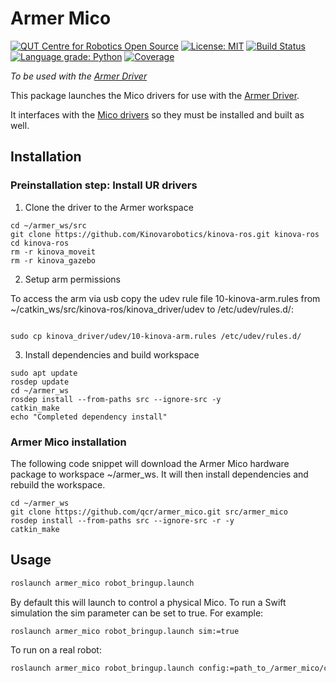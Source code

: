 # Armer Mico
[![QUT Centre for Robotics Open Source](https://github.com/qcr/qcr.github.io/raw/master/misc/badge.svg)](https://qcr.github.io)
[![License: MIT](https://img.shields.io/badge/License-MIT-yellow.svg)](https://opensource.org/licenses/MIT)
[![Build Status](https://github.com/qcr/armer/workflows/Build/badge.svg?branch=master)](https://github.com/qcr/armer/actions?query=workflow%3ABuild)
[![Language grade: Python](https://img.shields.io/lgtm/grade/python/g/qcr/armer.svg?logo=lgtm&logoWidth=18)](https://lgtm.com/projects/g/qcr/armer/context:python)
[![Coverage](https://codecov.io/gh/qcr/armer/branch/master/graph/badge.svg)](https://codecov.io/gh/qcr/armer)

*To be used with the [Armer Driver](https://github.com/qcr/armer)*

This package launches the Mico drivers for use with the [Armer Driver](https://github.com/qcr/armer).

It interfaces with the [Mico drivers](https://github.com/Kinovarobotics/kinova-ros/tree/noetic-devel) so they must be installed and built as well.

## Installation

### Preinstallation step: Install UR drivers
1. Clone the driver to the Armer workspace

```
cd ~/armer_ws/src
git clone https://github.com/Kinovarobotics/kinova-ros.git kinova-ros
cd kinova-ros
rm -r kinova_moveit
rm -r kinova_gazebo
```

2. Setup arm permissions

To access the arm via usb copy the udev rule file 10-kinova-arm.rules from ~/catkin_ws/src/kinova-ros/kinova_driver/udev to /etc/udev/rules.d/:
```

sudo cp kinova_driver/udev/10-kinova-arm.rules /etc/udev/rules.d/
```
3. Install dependencies and build workspace
```
sudo apt update 
rosdep update 
cd ~/armer_ws
rosdep install --from-paths src --ignore-src -y
catkin_make
echo "Completed dependency install"
```

### Armer Mico installation
The following code snippet will download the Armer Mico hardware package to workspace ~/armer_ws. It will then install dependencies and rebuild the workspace.

```
cd ~/armer_ws
git clone https://github.com/qcr/armer_mico.git src/armer_mico
rosdep install --from-paths src --ignore-src -r -y 
catkin_make 
```

## Usage
```sh
roslaunch armer_mico robot_bringup.launch 
```
 By default this will launch to control a physical Mico. To run a Swift simulation the sim parameter can be set to true. For example:

```sh
roslaunch armer_mico robot_bringup.launch sim:=true
```

To run on a real robot:


```sh
roslaunch armer_mico robot_bringup.launch config:=path_to_/armer_mico/cfg/mico_real.yaml

```

